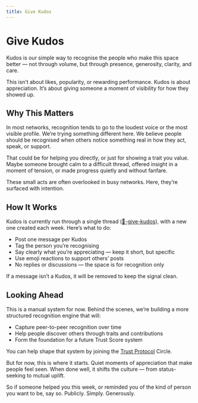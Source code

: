 ```yaml
---
title: Give Kudos
---
```


# Give Kudos

Kudos is our simple way to recognise the people who make this space better — not through volume, but through presence, generosity, clarity, and care.

This isn’t about likes, popularity, or rewarding performance. Kudos is about appreciation. It’s about giving someone a moment of visibility for how they showed up.

## Why This Matters

In most networks, recognition tends to go to the loudest voice or the most visible profile. We’re trying something different here. We believe people should be recognised when others notice something real in how they act, speak, or support.

That could be for helping you directly, or just for showing a trait you value. Maybe someone brought calm to a difficult thread, offered insight in a moment of tension, or made progress quietly and without fanfare.

These small acts are often overlooked in busy networks. Here, they’re surfaced with intention.

## How It Works

Kudos is currently run through a single thread ([🎁-give-kudos](https://discord.com/channels/1380551491269558402/1381512728727916615)), with a new one created each week. Here’s what to do:

- Post one message per Kudos
- Tag the person you’re recognising
- Say clearly what you’re appreciating — keep it short, but specific
- Use emoji reactions to support others’ posts
- No replies or discussions — the space is for recognition only

If a message isn’t a Kudos, it will be removed to keep the signal clean.

## Looking Ahead

This is a manual system for now. Behind the scenes, we’re building a more structured recognition engine that will:

- Capture peer-to-peer recognition over time
- Help people discover others through traits and contributions
- Form the foundation for a future Trust Score system

You can help shape that system by joining the [Trust Protocol](https://discord.com/channels/1380551491269558402/1381731569299099730) Circle.

But for now, this is where it starts. Quiet moments of appreciation that make people feel seen. When done well, it shifts the culture — from status-seeking to mutual uplift.

So if someone helped you this week, or reminded you of the kind of person you want to be, say so. Publicly. Simply. Generously.
